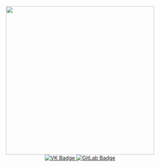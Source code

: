 <div id="header" align="center">
  <img src="https://user-images.githubusercontent.com/78976244/159662581-76f15b7c-7116-47c5-a91d-0e02168c8cbf.gif" width="400"/>
</div>

<div id="badges" align="center">
  <a href="https://vk.com/med.viktory">
    <img src="https://img.shields.io/badge/VK-blue?style=for-the-badge&logo=vk&logoColor=white" alt="VK Badge"/>
  </a>
  <a href="https://gitlab.com/med.viktory">
    <img src="https://img.shields.io/badge/GitLab-red?style=for-the-badge&logo=gitlab&logoColor=white" alt="GitLab Badge"/>
  </a>
</div>
